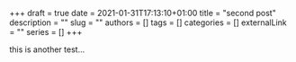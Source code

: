 +++ 
draft = true
date = 2021-01-31T17:13:10+01:00
title = "second post"
description = ""
slug = ""
authors = []
tags = []
categories = []
externalLink = ""
series = []
+++

this is another test...
